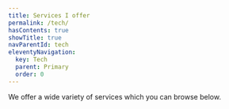 ```yaml
---
title: Services I offer
permalink: /tech/
hasContents: true
showTitle: true
navParentId: tech
eleventyNavigation:
  key: Tech
  parent: Primary
  order: 0
---
```

We offer a wide variety of services which you can browse below.